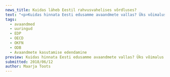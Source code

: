 ```yaml
---
news_title: Kuidas läheb Eestil rahvusvahelises võrdluses?
text: "<p>Kuidas hinnata Eesti edusamme avaandmete vallas? Üks võimalus on vaadata, milline paistab Eesti välja võrdluses teiste riikidega. Osalemine (ja edenemine) rahvusvahelistes võrdlusuuringutes on ka üks sel kevadel alanud <a href=\"https://opendata.riik.ee/et/blog/algas-suurprojekt-avaandmete-edendamiseks\" rel=\"nofollow\">projekti “Avaandmete kasutamise edendamine”</a> olulistest tegevusliinidest.</p>\n<p>Sel aastal võtab Eesti teiste riikidega mõõtu kolmes uuringus, milles oleme osalenud varasematelgi aastatel:</p>\n<p><strong>European Data Portal (EDP) Landscaping Survey</strong></p>\n<p>EDP mõõdab tänavu riikide edusamme neljas aspektis: avaandmete poliitikaraamistik, avaandmete mõju, avaandmete portaal (funktsionaalsus, kasutusaktiivsus jne) ning välja antud avaandmete kvaliteet. Andmekogumine 2018.a uuringusse on juba alanud ja tulemused peaksid selguma aasta lõpus. Seni saab igaüks tutvuda eelmise aasta raportiga: <a href=\"https://www.europeandataportal.eu/sites/default/files/edp_landscaping_insight_report_n3_2017.pdf\" rel=\"nofollow\">https://www.europeandataportal.eu/sites/default/files/edp_landscaping_insight_report_n3_2017.pdf</a>\_</p>\n<p><strong>OECD OURData Index on Open Government Data</strong></p>\n<p>Sarnaselt EDP uuringuga hõlmab ka OECD indeks erinevaid mõõtmeid, üldisest avaandmete strateegiast ja poliitikaraamistikust kuni konkreetsete andmestike kättesaadavuseni avaandmetena. Andmekogumine tänavuse uuringu tarbeks peaks algama suve teises pooles, lisainfot OECD lähenemise kohta leiab siit: <a href=\"http://www.oecd.org/gov/digital-government/open-government-data.htm\" rel=\"nofollow\">http://www.oecd.org/gov/digital-government/open-government-data.htm</a></p>\n<p><strong>Open Data Barometer</strong></p>\n<p>Laia lähenemist rakendab ka <strong>World Wide Web Foundationi</strong> kureeritav „avaandmete baromeeter“ – uuritakse avaandmete poliitikat, poliitika reaalset rakendamist, avaandmete kättesaadavust, formaate, kasutatavaid litsentse jne. Seejuures pööratakse erilist tähelepanu teatud kindlate andmete kättesaadavusele avaandmetena (nt seadused, riigieelarve andmed, keskkonnaandmed, riigihanked, riiklik statistika jpm). Lisainfot leiab siit: <a href=\"http://opendatabarometer.org/?_year=2016&amp;indicator=ODB\" rel=\"nofollow\">http://opendatabarometer.org/?_year=2016&amp;indicator=ODB</a></p>\n<p>Neile kolmele juba traditsiooniks saanud edetabelile lisandub sel aastal neljaski uuring – <strong>Open Knowledge Foundation</strong>\_globaalse võrgustiku <strong>Open Data Index</strong>, mille eesmärk on luua põhjalik ülevaade konkreetsete andmete kättesaadavusest ja kvaliteedist erinevates riikides. Andmestikud, millele selles uuringus erilist tähelepanu osutatakse, hõlmavad näiteks seaduste ja eelnõude, riigieelarve ja riigihangetega seotud andmeid, õhu ja vee kvaliteeti, kaardiandmeid, äriregistri põhiandmeid jne. Lisainfo uuringu kohta: <a href=\"http://global.survey.okfn.org/\" rel=\"nofollow\">http://global.survey.okfn.org/</a></p>\n<p>Ah et kuidas Eestil kõigis neis edetabelites siis läinud on?</p>\n<p>See on juba pikem jutt, millest kirjutame peagi eraldi postituses!</p>\n"
tags:
  - avaandmed
  - uuringud
  - EDP
  - OECD
  - OKFN
  - ODB
  - Avaandmete kasutamise edendamine
preview: Kuidas hinnata Eesti edusamme avaandmete vallas? Üks võimalus on vaadata, milline paistab Eesti välja võrdluses teiste riikidega. Osalemine (ja edenemine) rahvusvahelistes võrdlusuuringutes on ka üks sel kevadel alanud projekti “Avaandmete kasutamise edendamine”</a> olulistest tegevusliinidest.
submitted: 2018/06/12
author: Maarja Toots
---
```

